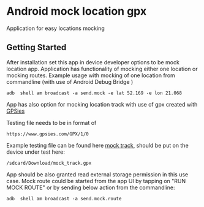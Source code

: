 # Android mock location gpx
Application for easy locations mocking  
## Getting Started
After installation set this app in device developer options to be mock location app.
Application has functionality of mocking either one location or mocking routes. Example usage with mocking of one location from commandline (with use of Android Debug Bridge )
```
adb  shell am broadcast -a send.mock -e lat 52.169 -e lon 21.068
```
App has also option for mocking location track with use of gpx created with 
[GPSies](https://www.gpsies.com)

Testing file needs to be in format of 
```
https://www.gpsies.com/GPX/1/0
```
Example testing file can be found here
[mock track](https://github.com/tymicki/Android-mock-location-gpx/blob/master/mock_track.gpx), should be put on the device under test here:
```
/sdcard/Download/mock_track.gpx
```
App should be also granted read external storage permission in this use case.
Mock route could be started from the app UI by tapping on "RUN MOCK ROUTE"
 or by sending below action from the commandline:
```
adb  shell am broadcast -a send.mock.route 
```
